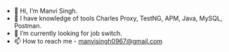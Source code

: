 - 👋 Hi, I’m Manvi Singh.
- 👀 I have knowledge of tools Charles Proxy, TestNG, APM, Java, MySQL, Postman.
- 🌱 I’m currently looking for job switch.
- 📫 How to reach me - manvisingh0967@gmail.com 

<!---
Manvi1810/Manvi1810 is a ✨ special ✨ repository because its `README.md` (this file) appears on your GitHub profile.
You can click the Preview link to take a look at your changes.
--->
